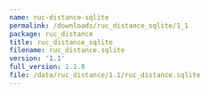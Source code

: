 ```yaml
---
name: ruc-distance-sqlite
permalink: /downloads/ruc_distance_sqlite/1_1
package: ruc_distance
title: ruc_distance_sqlite
filename: ruc_distance.sqlite
version: '1.1'
full_version: 1.1.0
file: /data/ruc_distance/1.1/ruc_distance.sqlite
---
```

